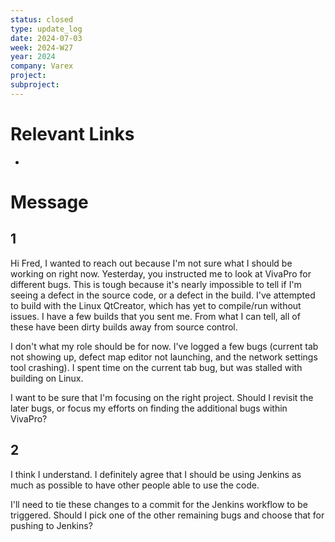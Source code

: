 ```yaml
---
status: closed
type: update_log
date: 2024-07-03
week: 2024-W27
year: 2024
company: Varex
project: 
subproject:
---
```

# Relevant Links
- 

# Message
## 1
Hi Fred, I wanted to reach out because I'm not sure what I should be working on right now. Yesterday, you instructed me to look at VivaPro for different bugs. This is tough because it's nearly impossible to tell if I'm seeing a defect in the source code, or a defect in the build. I've attempted to build with the Linux QtCreator, which has yet to compile/run without issues. I have a few builds that you sent me. From what I can tell, all of these have been dirty builds away from source control.

I don't what my role should be for now. I've logged a few bugs (current tab not showing up, defect map editor not launching, and the network settings tool crashing). I spent time on the current tab bug, but was stalled with building on Linux. 

I want to be sure that I'm focusing on the right project. Should I revisit the later bugs, or focus my efforts on finding the additional bugs within VivaPro?

## 2
I think I understand. I definitely agree that I should be using Jenkins as much as possible to have other people able to use the code. 

I'll need to tie these changes to a commit for the Jenkins workflow to be triggered. Should I pick one of the other remaining bugs and choose that for pushing to Jenkins?